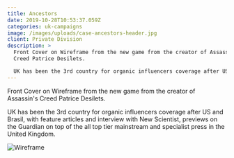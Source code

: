 ```yaml
---
title: Ancestors
date: 2019-10-28T10:53:37.059Z
categories: uk-campaigns
image: /images/uploads/case-ancestors-header.jpg
client: Private Division
description: >
  Front Cover on Wireframe from the new game from the creator of Assassin's
  Creed Patrice Desilets. 

  UK has been the 3rd country for organic influencers coverage after US and Brasil, with feature articles and interview with New Scientist, previews on the Guardian on top of the all top tier mainstream and specialist press in the United Kingdom
---
```

Front Cover on Wireframe from the new game from the creator of Assassin's Creed Patrice Desilets. 

UK has been the 3rd country for organic influencers coverage after US and Brasil, with feature articles and interview with New Scientist, previews on the Guardian on top of the all top tier mainstream and specialist press in the United Kingdom.

![Wireframe](/images/uploads/case-ancestors-img.jpg "Wireframe")
